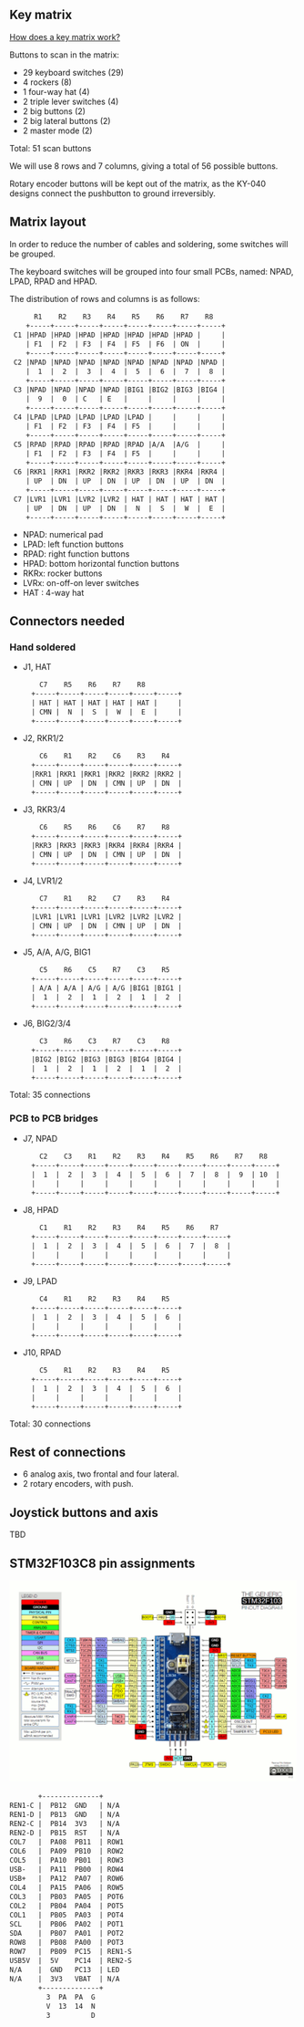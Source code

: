 ## Key matrix

[How does a key matrix work?](https://en.wikipedia.org/wiki/Keyboard_matrix_circuit)

Buttons to scan in the matrix:

* 29 keyboard switches (29)
* 4 rockers (8)
* 1 four-way hat (4)
* 2 triple lever switches (4)
* 2 big buttons (2)
* 2 big lateral buttons (2)
* 2 master mode (2)

Total: 51 scan buttons

We will use 8 rows and 7 columns, giving a total of 56 possible buttons.

Rotary encoder buttons will be kept out of the matrix, as the KY-040 designs connect the pushbutton to ground irreversibly.

## Matrix layout

In order to reduce the number of cables and soldering, some switches will be grouped.

The keyboard switches will be grouped into four small PCBs, named: NPAD, LPAD, RPAD and HPAD.

The distribution of rows and columns is as follows:

          R1    R2    R3    R4    R5    R6    R7    R8
        +-----+-----+-----+-----+-----+-----+-----+-----+
     C1 |HPAD |HPAD |HPAD |HPAD |HPAD |HPAD |HPAD |     |
        | F1  | F2  | F3  | F4  | F5  | F6  | ON  |     |
        +-----+-----+-----+-----+-----+-----+-----+-----+
     C2 |NPAD |NPAD |NPAD |NPAD |NPAD |NPAD |NPAD |NPAD |
        |  1  |  2  |  3  |  4  |  5  |  6  |  7  |  8  |
        +-----+-----+-----+-----+-----+-----+-----+-----+
     C3 |NPAD |NPAD |NPAD |NPAD |BIG1 |BIG2 |BIG3 |BIG4 |
        |  9  |  0  | C   | E   |     |     |     |     |
        +-----+-----+-----+-----+-----+-----+-----+-----+
     C4 |LPAD |LPAD |LPAD |LPAD |LPAD |     |     |     |
        | F1  | F2  | F3  | F4  | F5  |     |     |     |
        +-----+-----+-----+-----+-----+-----+-----+-----+
     C5 |RPAD |RPAD |RPAD |RPAD |RPAD |A/A  |A/G  |     |
        | F1  | F2  | F3  | F4  | F5  |     |     |     |
        +-----+-----+-----+-----+-----+-----+-----+-----+
     C6 |RKR1 |RKR1 |RKR2 |RKR2 |RKR3 |RKR3 |RKR4 |RKR4 |
        | UP  | DN  | UP  | DN  | UP  | DN  | UP  | DN  |
        +-----+-----+-----+-----+-----+-----+-----+-----+
     C7 |LVR1 |LVR1 |LVR2 |LVR2 | HAT | HAT | HAT | HAT |
        | UP  | DN  | UP  | DN  |  N  |  S  |  W  |  E  |
        +-----+-----+-----+-----+-----+-----+-----+-----+

* NPAD: numerical pad
* LPAD: left function buttons
* RPAD: right function buttons
* HPAD: bottom horizontal function buttons
* RKRx: rocker buttons
* LVRx: on-off-on lever switches
* HAT : 4-way hat

## Connectors needed

### Hand soldered

* J1, HAT

          C7    R5    R6    R7    R8
        +-----+-----+-----+-----+-----+-----+
        | HAT | HAT | HAT | HAT | HAT |     |
        | CMN |  N  |  S  |  W  |  E  |     |
        +-----+-----+-----+-----+-----+-----+

* J2, RKR1/2

          C6    R1    R2    C6    R3    R4
        +-----+-----+-----+-----+-----+-----+
        |RKR1 |RKR1 |RKR1 |RKR2 |RKR2 |RKR2 |
        | CMN | UP  | DN  | CMN | UP  | DN  |
        +-----+-----+-----+-----+-----+-----+

* J3, RKR3/4

          C6    R5    R6    C6    R7    R8
        +-----+-----+-----+-----+-----+-----+
        |RKR3 |RKR3 |RKR3 |RKR4 |RKR4 |RKR4 |
        | CMN | UP  | DN  | CMN | UP  | DN  |
        +-----+-----+-----+-----+-----+-----+

* J4, LVR1/2

          C7    R1    R2    C7    R3    R4
        +-----+-----+-----+-----+-----+-----+
        |LVR1 |LVR1 |LVR1 |LVR2 |LVR2 |LVR2 |
        | CMN | UP  | DN  | CMN | UP  | DN  |
        +-----+-----+-----+-----+-----+-----+

* J5, A/A, A/G, BIG1

          C5    R6    C5    R7    C3    R5
        +-----+-----+-----+-----+-----+-----+
        | A/A | A/A | A/G | A/G |BIG1 |BIG1 |
        |  1  |  2  |  1  |  2  |  1  |  2  |
        +-----+-----+-----+-----+-----+-----+

* J6, BIG2/3/4

          C3    R6    C3    R7    C3    R8
        +-----+-----+-----+-----+-----+-----+
        |BIG2 |BIG2 |BIG3 |BIG3 |BIG4 |BIG4 |
        |  1  |  2  |  1  |  2  |  1  |  2  |
        +-----+-----+-----+-----+-----+-----+

Total: 35 connections

### PCB to PCB bridges

* J7, NPAD

          C2    C3    R1    R2    R3    R4    R5    R6    R7    R8
        +-----+-----+-----+-----+-----+-----+-----+-----+-----+-----+
        |  1  |  2  |  3  |  4  |  5  |  6  |  7  |  8  |  9  | 10  |
        |     |     |     |     |     |     |     |     |     |     |
        +-----+-----+-----+-----+-----+-----+-----+-----+-----+-----+

* J8, HPAD

          C1    R1    R2    R3    R4    R5    R6    R7
        +-----+-----+-----+-----+-----+-----+-----+-----+
        |  1  |  2  |  3  |  4  |  5  |  6  |  7  |  8  |
        |     |     |     |     |     |     |     |     |
        +-----+-----+-----+-----+-----+-----+-----+-----+

* J9, LPAD

          C4    R1    R2    R3    R4    R5
        +-----+-----+-----+-----+-----+-----+
        |  1  |  2  |  3  |  4  |  5  |  6  |
        |     |     |     |     |     |     |
        +-----+-----+-----+-----+-----+-----+

* J10, RPAD

          C5    R1    R2    R3    R4    R5
        +-----+-----+-----+-----+-----+-----+
        |  1  |  2  |  3  |  4  |  5  |  6  |
        |     |     |     |     |     |     |
        +-----+-----+-----+-----+-----+-----+

Total: 30 connections


## Rest of connections

* 6 analog axis, two frontal and four lateral.
* 2 rotary encoders, with push.

## Joystick buttons and axis

TBD

## STM32F103C8 pin assignments

![alt_text](https://github.com/mustang51/toro-ufc/blob/main/doc/Bluepillpinout.gif?raw=true)

           +--------------+
    REN1-C |  PB12  GND   | N/A
    REN1-D |  PB13  GND   | N/A
    REN2-C |  PB14  3V3   | N/A
    REN2-D |  PB15  RST   | N/A
    COL7   |  PA08  PB11  | ROW1
    COL6   |  PA09  PB10  | ROW2
    COL5   |  PA10  PB01  | ROW3
    USB-   |  PA11  PB00  | ROW4
    USB+   |  PA12  PA07  | ROW6
    COL4   |  PA15  PA06  | ROW5
    COL3   |  PB03  PA05  | POT6
    COL2   |  PB04  PA04  | POT5
    COL1   |  PB05  PA03  | POT4
    SCL    |  PB06  PA02  | POT1
    SDA    |  PB07  PA01  | POT2
    ROW8   |  PB08  PA00  | POT3
    ROW7   |  PB09  PC15  | REN1-S
    USB5V  |  5V    PC14  | REN2-S
    N/A    |  GND   PC13  | LED
    N/A    |  3V3   VBAT  | N/A
           +--------------+
             3  PA  PA  G
             V  13  14  N
             3          D



